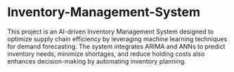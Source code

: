 # Inventory-Management-System
This project is an AI-driven Inventory Management System designed to optimize supply chain efficiency by leveraging machine learning techniques for demand forecasting. The system integrates ARIMA and ANNs to predict inventory needs, minimize shortages, and reduce holding costs also enhances decision-making by automating inventory planning.

